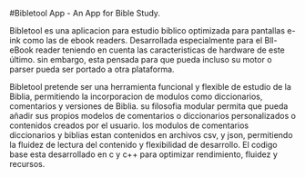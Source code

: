 #Bibletool App - An App for Bible Study.


Bibletool es una aplicacion para estudio biblico optimizada para pantallas e-ink como las de ebook readers.
Desarrollada especialmente para el Bll-eBook reader teniendo en cuenta las caracteristicas de hardware de este último.
sin embargo, esta pensada para que pueda incluso su motor o parser pueda ser portado a otra plataforma. 

Bibletool pretende ser una herramienta funcional y flexible de estudio de la Biblia, permitiendo la incorporacion de modulos 
como diccionarios, comentarios y versiones de Biblia.
su filosofia modular permita que pueda añadir sus propios modelos de comentarios o diccionarios personalizados o contenidos creados 
por el usuario.
los modulos de comentarios diccionarios y biblias estan contenidos en archivos csv, y json, permitiendo la fluidez de lectura del contenido
y flexibilidad de desarrollo.
El codigo base esta desarrollado en c y c++ para optimizar rendimiento, fluidez y recursos.

